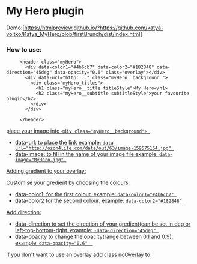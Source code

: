 # My Hero plugin
Demo:[https://htmlpreview.github.io/?https://github.com/katya-voitko/Katya_MyHero/blob/firstBrunch/dist/index.html]

### How to use:
 ``` 
      <header class="myHero">
        <div data-color1="#4b6cb7" data-color2="#182848" data-direction="45deg" data-opacity="0.6" class="overlay"></div>
        <div data-url="http:..." class="myHero__background ">
          <div class="myHero_titles">
            <h1 class="myHero__title titleStyle">My Hero</h1>
            <h2 class="myHero__subtitle subtitleStyle">your favourite plugin</h2>
          </div>
        </div>

      </header>
```
<u>place your image into  ```<div class="myHero__background"> ```

-  data-url: to place the link example:  ``` data-url="http://ozon4life.com/data/out/63/image-159575164.jpg"  ```
- data-image: to fill in the name of your image file  example:  ``` data-image="MyHero.jpg"  ```

<u>Adding gredient to your overlay:</u>

Customise your gredient by choosing the colours:
- data-color1: for the first colour. example:  ``` data-color1="#4b6cb7"  ```
- data-color2 for the second colour. example:  ``` data-color2="#182848"  ```

Add direction:

- data-direction to set the direction of your gredient(can be set in deg or left-top-bottom-right. example:  ```-data-direction="45deg" ```
- data-opacity to change the opacity(range between 0.1 and 0.9). example:  ```data-opacity="0.6"  ```


<u>if you don't want to use an overlay add class noOverlay to <div class="overlay"></u>

